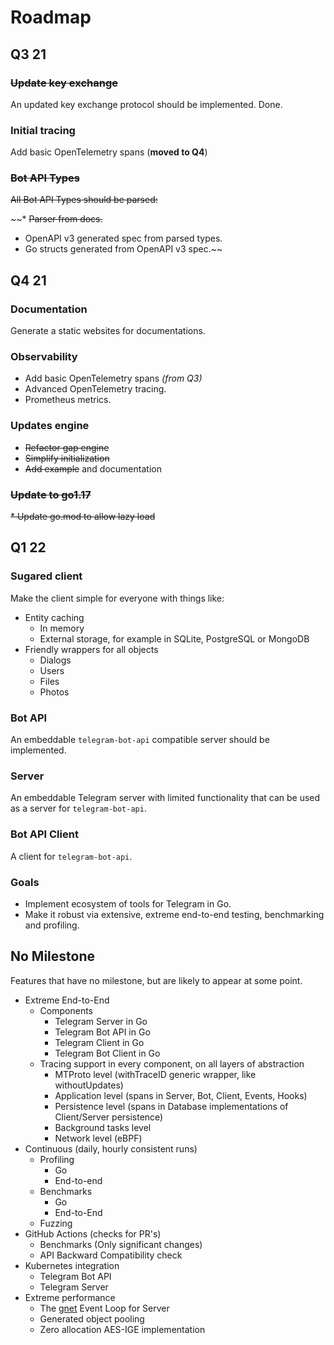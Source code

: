 # Roadmap

## Q3 21

### ~~Update key exchange~~

An updated key exchange protocol should be implemented. Done.

### Initial tracing

Add basic OpenTelemetry spans (**moved to Q4**)

### ~~Bot API Types~~

~~All Bot API Types should be parsed:~~

~~* ~~Parser from docs.~~
* OpenAPI v3 generated spec from parsed types.
* Go structs generated from OpenAPI v3 spec.~~

## Q4 21
### Documentation

Generate a static websites for documentations.

### Observability

* Add basic OpenTelemetry spans _(from Q3)_
* Advanced OpenTelemetry tracing.
* Prometheus metrics.

### Updates engine
* ~~Refactor gap engine~~
* ~~Simplify initialization~~
* ~~Add example~~ and documentation

### ~~Update to go1.17~~
~~* Update go.mod to allow lazy load~~

## Q1 22

### Sugared client

Make the client simple for everyone with things like:

* Entity caching
  * In memory
  * External storage, for example in SQLite, PostgreSQL or MongoDB
* Friendly wrappers for all objects
  * Dialogs
  * Users
  * Files
  * Photos

### Bot API

An embeddable `telegram-bot-api` compatible server should be implemented.

### Server

An embeddable Telegram server with limited functionality that can be used as a
server for `telegram-bot-api`.

### Bot API Client

A client for `telegram-bot-api`.

### Goals

* Implement ecosystem of tools for Telegram in Go.
* Make it robust via extensive, extreme end-to-end testing, benchmarking and profiling.

## No Milestone

Features that have no milestone, but are likely to appear at some point.

* Extreme End-to-End
  * Components
    * Telegram Server in Go
    * Telegram Bot API in Go
    * Telegram Client in Go
    * Telegram Bot Client in Go
  * Tracing support in every component, on all layers of abstraction
    * MTProto level (withTraceID generic wrapper, like withoutUpdates)
    * Application level (spans in Server, Bot, Client, Events, Hooks)
    * Persistence level (spans in Database implementations of Client/Server persistence)
    * Background tasks level
    * Network level (eBPF)
* Continuous (daily, hourly consistent runs)
  * Profiling
    * Go
    * End-to-end
  * Benchmarks
    * Go
    * End-to-End
  * Fuzzing
* GitHub Actions (checks for PR's)
  * Benchmarks (Only significant changes)
  * API Backward Compatibility check
* Kubernetes integration
  * Telegram Bot API
  * Telegram Server
* Extreme performance
  * The [gnet](https://github.com/panjf2000/gnet) Event Loop for Server
  * Generated object pooling
  * Zero allocation AES-IGE implementation
